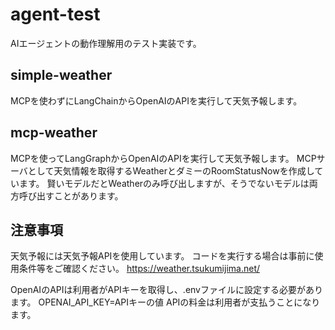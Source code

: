 # agent-test

AIエージェントの動作理解用のテスト実装です。

## simple-weather

MCPを使わずにLangChainからOpenAIのAPIを実行して天気予報します。

## mcp-weather

MCPを使ってLangGraphからOpenAIのAPIを実行して天気予報します。
MCPサーバとして天気情報を取得するWeatherとダミーのRoomStatusNowを作成しています。
賢いモデルだとWeatherのみ呼び出しますが、そうでないモデルは両方呼び出すことがあります。

## 注意事項

天気予報には天気予報APIを使用しています。
コードを実行する場合は事前に使用条件等をご確認ください。
https://weather.tsukumijima.net/

OpenAIのAPIは利用者がAPIキーを取得し、.envファイルに設定する必要があります。
OPENAI\_API\_KEY=APIキーの値
APIの料金は利用者が支払うことになります。


